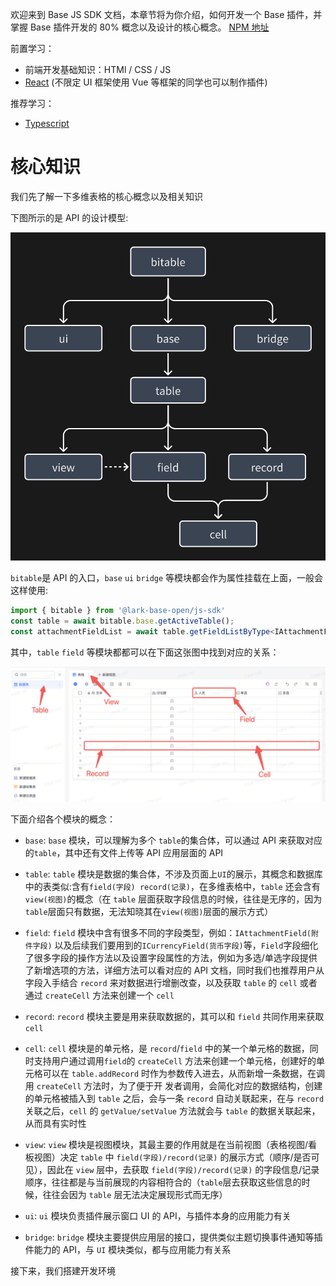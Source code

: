 欢迎来到 Base JS SDK 文档，本章节将为你介绍，如何开发一个 Base 插件，并掌握 Base 插件开发的 80% 概念以及设计的核心概念。
[NPM 地址](https://www.npmjs.com/package/@lark-base-open/js-sdk)

前置学习：
+ 前端开发基础知识：HTMl / CSS / JS
+ [React](https://react.docschina.org/learn) (不限定 UI 框架使用 Vue 等框架的同学也可以制作插件)

推荐学习：
+ [Typescript](https://www.typescriptlang.org/docs/)
# 核心知识

我们先了解一下多维表格的核心概念以及相关知识

下图所示的是 API 的设计模型:

![](../../image/start/api-module.png)

``bitable``是 API 的入口，``base`` `ui` `bridge` 等模块都会作为属性挂载在上面，一般会这样使用:

```typescript 
import { bitable } from '@lark-base-open/js-sdk'
const table = await bitable.base.getActiveTable();
const attachmentFieldList = await table.getFieldListByType<IAttachmentField>(FieldType.Attachment);
```
其中，`table` `field` 等模块都都可以在下面这张图中找到对应的关系：

![](../../image/module-name.png)

下面介绍各个模块的概念：

+ ``base``: ``base`` 模块，可以理解为多个 ``table``的集合体，可以通过 API 来获取对应的``table``，其中还有文件上传等 API 应用层面的 API

+ ``table``: ``table`` 模块是数据的集合体，不涉及页面上``UI``的展示，其概念和数据库中的表类似:含有``field(字段) record(记录)``，在多维表格中，``table`` 还会含有 ``view(视图)``的概念（在 ``table`` 层面获取字段信息的时候，往往是无序的，因为``table``层面只有数据，无法知晓其在``view(视图)``层面的展示方式）

+ ``field``: ``field`` 模块中含有很多不同的字段类型，例如：``IAttachmentField(附件字段)`` 以及后续我们要用到的``ICurrencyField(货币字段)``等，``Field``字段细化了很多字段的操作方法以及设置字段属性的方法，例如为多选/单选字段提供了新增选项的方法，详细方法可以看对应的 API 文档，同时我们也推荐用户从字段入手结合 ``record`` 来对数据进行增删改查，以及获取 ``table`` 的 ``cell`` 或者通过 ``createCell`` 方法来创建一个 ``cell``

+ ``record``: ``record`` 模块主要是用来获取数据的，其可以和 ``field`` 共同作用来获取 ``cell``

+ ``cell``: ``cell`` 模块是的单元格，是 ``record``/``field`` 中的某一个单元格的数据，同时支持用户通过调用``field``的 ``createCell``
  方法来创建一个单元格，创建好的单元格可以在 ``table.addRecord`` 时作为参数传入进去，从而新增一条数据，在调用 ``createCell`` 方法时，为了便于开
  发者调用，会简化对应的数据结构，创建的单元格被插入到 ``table`` 之后，会与一条 ``record`` 自动关联起来，在与 ``record`` 关联之后，``cell``
  的 ``getValue/setValue`` 方法就会与 ``table`` 的数据关联起来，从而具有实时性

+ ``view``: ``view`` 模块是视图模块，其最主要的作用就是在当前视图（表格视图/看板视图）决定 ``table`` 中 ``field(字段)/record(记录)`` 的展示方式（顺序/是否可见），因此在 ``view`` 层中，去获取 ``field(字段)/record(记录)`` 的字段信息/记录顺序，往往都是与当前展现的内容相符合的（``table``层去获取这些信息的时候，往往会因为 ``table`` 层无法决定展现形式而无序）

+  ``ui``: ``ui`` 模块负责插件展示窗口 UI 的 API，与插件本身的应用能力有关

+ ``bridge``: ``bridge`` 模块主要提供应用层的接口，提供类似主题切换事件通知等插件能力的 API，与 `UI` 模块类似，都与应用能力有关系

接下来，我们搭建开发环境